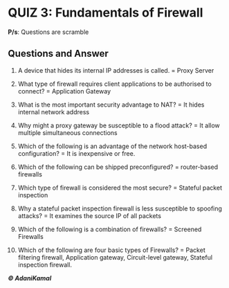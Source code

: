 # QUIZ 3: Fundamentals of Firewall

**P/s**: Questions are scramble

## Questions and Answer

1.	A device that hides its internal IP addresses is called. = Proxy Server 

2.	What type of firewall requires client applications to be authorised to connect? = Application Gateway

3.	What is the most important security advantage to NAT? = It hides internal network address

4.	Why might a proxy gateway be susceptible to a flood attack? = It allow multiple simultaneous connections

5.	Which of the following is an advantage of the network host-based configuration? = It is inexpensive or free.

6.	Which of the following can be shipped preconfigured? = router-based firewalls

7.	Which type of firewall is considered the most secure? = Stateful packet inspection

8.	Why a stateful packet inspection firewall is less susceptible to spoofing attacks? = It examines the source IP of all packets

9.	Which of the following is a combination of firewalls? = Screened Firewalls

10.	Which of the following are four basic types of Firewalls? = Packet filtering firewall, Application gateway, Circuit-level gateway, Stateful inspection firewall.

**_© AdaniKamal_**
